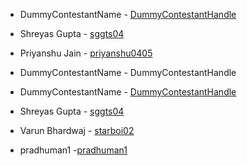  * DummyContestantName - [DummyContestantHandle](github.com/DummyContestantHandle) 
* Shreyas Gupta - [sggts04](https://github.com/sggts04) 
* Priyanshu Jain - [priyanshu0405](https://github.com/priyanshu0405)
 
* DummyContestantName - DummyContestantHandle
 * DummyContestantName - [DummyContestantHandle](github.com/DummyContestantHandle) 
* Shreyas Gupta - [sggts04](https://github.com/sggts04) 
 * Varun Bhardwaj - [starboi02](https://github.com/starboi02)
 * pradhuman1 -[pradhuman1](https://github.com/pradhuman1)

 
 